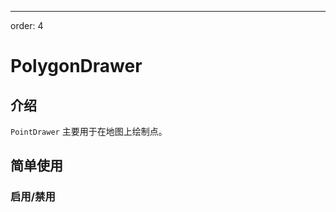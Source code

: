 ---

order: 4

# PolygonDrawer

## 介绍

`PointDrawer` 主要用于在地图上绘制点。

## 简单使用

### 启用/禁用

<code src="./drawer/line/start.tsx" compact="true"></code>
